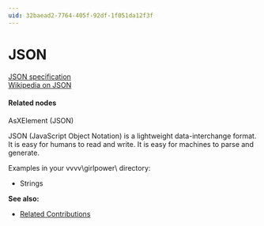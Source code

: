 ```yaml
---
uid: 32baead2-7764-405f-92df-1f051da12f3f
---
```


# JSON


<a href="http://json.org" class="extURL" target="_blank">JSON specification</a>  
<a href="http://en.wikipedia.org/wiki/JSON" class="extURL" target="_blank">Wikipedia on JSON</a>  

#### Related nodes
<span class="node">AsXElement (JSON)</span>  


JSON (JavaScript Object Notation) is a lightweight data-interchange format. It is easy for humans to read and write. It is easy for machines to parse and generate.  

Examples in your vvvv\girlpower\ directory:  
* Strings  

**See also:**  
* <a href="https://vvvv.org/contributions/1353+1351+2439+1352+2438+1354+1355/5572" class="extURL" target="_blank">Related Contributions</a>  




